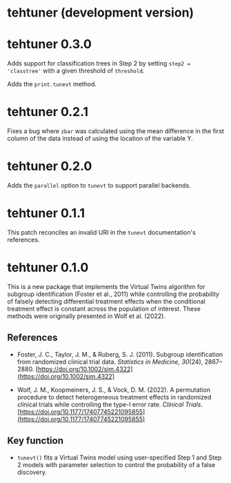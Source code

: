 # tehtuner (development version)

# tehtuner 0.3.0

Adds support for classification trees in Step 2 by setting 
`step2 = 'classtree'` with a given threshold of `threshold`.

Adds the `print.tunevt` method.

# tehtuner 0.2.1

Fixes a bug where `zbar` was calculated using the mean difference in the first
column of the data instead of using the location of the variable Y.

# tehtuner 0.2.0

Adds the `parallel` option to `tunevt` to support parallel backends.

# tehtuner 0.1.1

This patch reconciles an invalid URI in the `tunevt` documentation's references.

# tehtuner 0.1.0

This is a new package that implements the Virtual Twins algorithm for subgroup
identification (Foster et al., 2011) while controlling the probability of falsely detecting
differential treatment effects when the conditional treatment effect is constant
across the population of interest. These methods were originally presented in 
Wolf et al. (2022).

## References

- Foster, J. C., Taylor, J. M., & Ruberg, S. J. (2011). 
  Subgroup identification from randomized clinical trial data. 
  _Statistics in Medicine, 30_(24), 2867–2880. 
  [https://doi.org/10.1002/sim.4322](https://doi.org/10.1002/sim.4322)

- Wolf, J. M., Koopmeiners, J. S., & Vock, D. M. (2022). A permutation procedure
  to detect heterogeneous treatment effects in randomized clinical trials while
  controlling the type-I error rate. *Clinical Trials*.
  [https://doi.org/10.1177/17407745221095855](https://doi.org/10.1177/17407745221095855)

## Key function

-   `tunevt()` fits a Virtual Twins model using user-specified Step 1 and Step 2
    models with parameter selection to control the probability of a false
    discovery.
